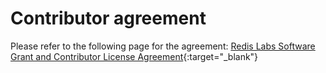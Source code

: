 # Contributor agreement

Please refer to the following page for the agreement: [Redis Labs Software Grant and Contributor License Agreement](https://redislabs.com/company/legal-contributor-agreement/){:target="_blank"}
